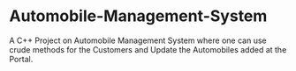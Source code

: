 # Automobile-Management-System
A C++ Project on Automobile Management System where one can use crude methods for the Customers and Update the Automobiles added at the Portal.
